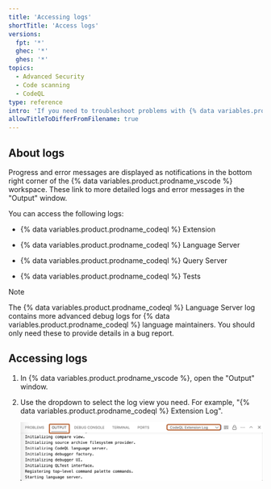 ```yaml
---
title: 'Accessing logs'
shortTitle: 'Access logs'
versions:
  fpt: '*'
  ghec: '*'
  ghes: '*'
topics:
  - Advanced Security
  - Code scanning
  - CodeQL
type: reference
intro: 'If you need to troubleshoot problems with {% data variables.product.prodname_codeql %} for {% data variables.product.prodname_vscode %}, there are several logs you can access.'
allowTitleToDifferFromFilename: true
---
```


## About logs

Progress and error messages are displayed as notifications in the bottom right corner of the {% data variables.product.prodname_vscode %} workspace. These link to more detailed logs and error messages in the "Output" window.

You can access the following logs:

* {% data variables.product.prodname_codeql %} Extension

* {% data variables.product.prodname_codeql %} Language Server

* {% data variables.product.prodname_codeql %} Query Server

* {% data variables.product.prodname_codeql %} Tests

> [!NOTE]
> The {% data variables.product.prodname_codeql %} Language Server log contains more advanced debug logs for {% data variables.product.prodname_codeql %} language maintainers. You should only need these to provide details in a bug report.

## Accessing logs

1. In {% data variables.product.prodname_vscode %}, open the "Output" window.

1. Use the dropdown to select the log view you need. For example, "{% data variables.product.prodname_codeql %} Extension Log".

    ![Screenshot of the "Output" window in VS Code (as highlighted in dark orange). The dropdown is also highlighted, with "CodeQL Extension Log" selected.](/assets/images/help/security/codeql-for-vs-code-access-logs.png)
  